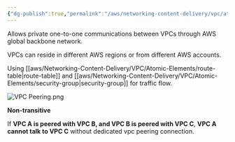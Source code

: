 ```yaml
---
{"dg-publish":true,"permalink":"/aws/networking-content-delivery/vpc/atomic-elements/vpc-peering/","title":"VPC Peering"}
---
```




Allows private one-to-one communications between VPCs through AWS global backbone network.

VPCs can reside in different AWS regions or from different AWS accounts.

Using [[aws/Networking-Content-Delivery/VPC/Atomic-Elements/route-table\|route-table]] and [[aws/Networking-Content-Delivery/VPC/Atomic-Elements/security-group\|security-group]]  for traffic flow.


![VPC Peering.png](/img/user/aws/Networking-Content-Delivery/VPC/png/Atomic-Elements/VPC%20Peering.png)


**Non-transitive**

If **VPC A is peered with VPC B, and VPC B is peered with VPC C**, **VPC A cannot talk to VPC C** without dedicated vpc peering connection.